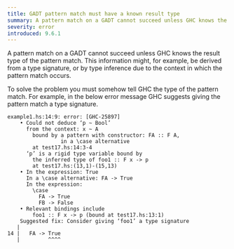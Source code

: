 ```yaml
---
title: GADT pattern match must have a known result type
summary: A pattern match on a GADT cannot succeed unless GHC knows the result type of the pattern match.
severity: error
introduced: 9.6.1
---
```


A pattern match on a GADT cannot succeed unless GHC knows the result
type of the pattern match. This information might, for example, be derived from a type
signature, or by type inference due to the context in which the pattern match occurs.

To solve the problem you must somehow tell GHC the type of the pattern
match.  For example, in the below error message GHC suggests giving
the pattern match a type signature.

```
example1.hs:14:9: error: [GHC-25897]
    • Could not deduce ‘p ~ Bool’
      from the context: x ~ A
        bound by a pattern with constructor: FA :: F A,
                 in a \case alternative
        at test17.hs:14:3-4
      ‘p’ is a rigid type variable bound by
        the inferred type of foo1 :: F x -> p
        at test17.hs:(13,1)-(15,13)
    • In the expression: True
      In a \case alternative: FA -> True
      In the expression:
        \case
          FA -> True
          FB -> False
    • Relevant bindings include
        foo1 :: F x -> p (bound at test17.hs:13:1)
    Suggested fix: Consider giving ‘foo1’ a type signature
   |
14 |   FA -> True
   |         ^^^^
```
